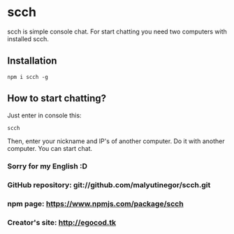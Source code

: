 # scch

scch is simple console chat. For start chatting you need two computers with installed scch.

## Installation

```shell
npm i scch -g
```

## How to start chatting?

Just enter in console this:

```shell
scch
```

Then, enter your nickname and IP's of another computer. Do it with another computer.
You can start chat.

### Sorry for my English :D

### GitHub repository: git://github.com/malyutinegor/scch.git

### npm page: https://www.npmjs.com/package/scch

### Creator's site: http://egocod.tk
